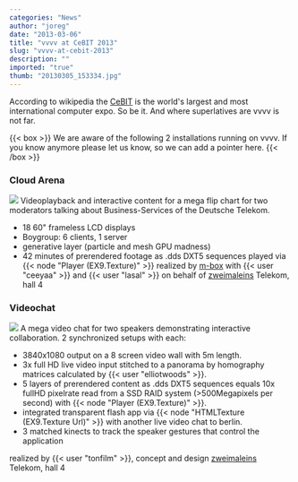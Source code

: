 ```yaml
---
categories: "News"
author: "joreg"
date: "2013-03-06"
title: "vvvv at CeBIT 2013"
slug: "vvvv-at-cebit-2013"
description: ""
imported: "true"
thumb: "20130305_153334.jpg"
---
```



According to wikipedia the [CeBIT](http://en.wikipedia.org/wiki/CeBIT) is the world's largest and most international computer expo. So be it. And where superlatives are vvvv is not far. 

{{< box >}}
We are aware of the following 2 installations running on vvvv. If you know anymore please let us know, so we can add a pointer here.{{< /box >}}

### Cloud Arena
![](20130305_153334.jpg)
Videoplayback and interactive content for a mega flip chart for two moderators talking about Business-Services of the Deutsche Telekom.
* 18 60" frameless LCD displays
* Boygroup: 6 clients, 1 server
* generative layer (particle and mesh GPU madness) 
* 42 minutes of prerendered footage as .dds DXT5 sequences played via {{< node "Player (EX9.Texture)" >}}
realized by [m-box](http://m-box.de) with {{< user "ceeyaa" >}} and {{< user "lasal" >}} on behalf of [zweimaleins](http://www.zweimaleins.de)
Telekom, hall 4

### Videochat
![](IMG_20130304_14_r.jpg) 
A mega video chat for two speakers demonstrating interactive collaboration.
2 synchronized setups with each:
* 3840x1080 output on a 8 screen video wall with 5m length.
* 3x full HD live video input stitched to a panorama by homography matrices calculated by {{< user "elliotwoods" >}}.
* 5 layers of prerendered content as .dds DXT5 sequences equals 10x fullHD pixelrate read from a SSD RAID system (>500Megapixels per second) with {{< node "Player (EX9.Texture)" >}}.
* integrated transparent flash app via {{< node "HTMLTexture (EX9.Texture Url)" >}} with another live video chat to berlin.
* 3 matched kinects to track the speaker gestures that control the application

realized by {{< user "tonfilm" >}}, concept and design [zweimaleins](http://www.zweimaleins.de)
Telekom, hall 4
